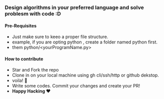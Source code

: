 ### Design algorithms in your preferred language and solve problesm with code :D

#### Pre-Requisites

- Just make sure to keeo a proper file structure.
- example, if you are opting python , create a folder named python first.
- them python/<yourProgramName.py>

#### How to contribute

- Star and Fork the repo
- Clone in on your local machine using gh cli/ssh/http or github dekstop.
- voila! 🥳
- Write some codes. Commit your changes and create your PR!
- **Happy Hacking ❤**
